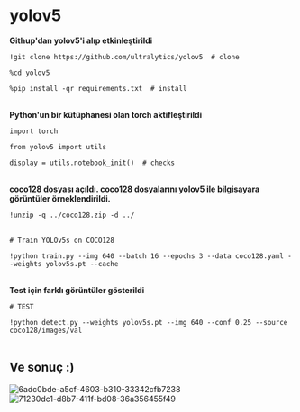 # yolov5

**Githup'dan yolov5'i alıp etkinleştirildi**

`!git clone https://github.com/ultralytics/yolov5  # clone`

`%cd yolov5`

`%pip install -qr requirements.txt  # install`
<br><br>

**Python'un bir kütüphanesi olan torch aktifleştirildi**

`import torch`

`from yolov5 import utils`

`display = utils.notebook_init()  # checks`
<br><br>

**coco128 dosyası açıldı. coco128 dosyalarını yolov5 ile bilgisayara görüntüler örneklendirildi.**

`!unzip -q ../coco128.zip -d ../`
<br><br>

`# Train YOLOv5s on COCO128`

`!python train.py --img 640 --batch 16 --epochs 3 --data coco128.yaml --weights yolov5s.pt --cache`
<br><br>

**Test için farklı görüntüler gösterildi**

`# TEST`

`!python detect.py --weights yolov5s.pt --img 640 --conf 0.25 --source coco128/images/val`
<br><br>

## Ve sonuç :)
![6adc0bde-a5cf-4603-b310-33342cfb7238](https://user-images.githubusercontent.com/73534224/146655531-bee48f4a-7114-4265-82b0-7f17b0550485.jpg)
<br>
![71230dc1-d8b7-411f-bd08-36a356455f49](https://user-images.githubusercontent.com/73534224/146655574-e749dcdd-0b68-48ed-ac98-2182e21d7b0a.jpg)

